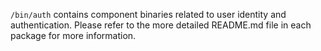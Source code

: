 `/bin/auth` contains component binaries related to user identity and
authentication. Please refer to the more detailed README.md file in each
package for more information.

